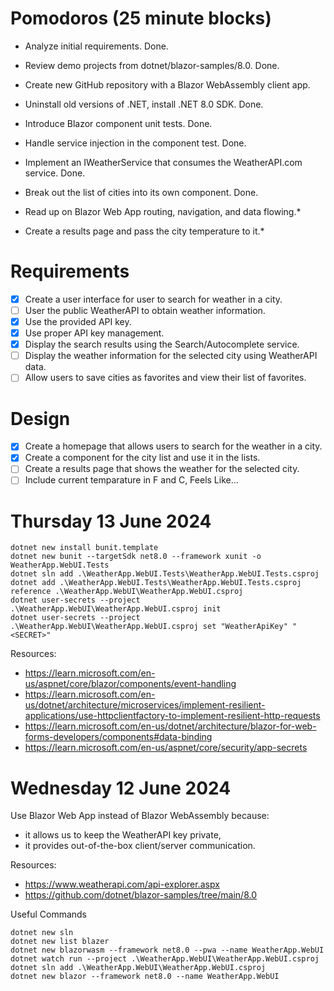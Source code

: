 # Pomodoros (25 minute blocks)

* Analyze initial requirements. Done. 

* Review demo projects from dotnet/blazor-samples/8.0. Done.

* Create new GitHub repository with a Blazor WebAssembly client app.

* Uninstall old versions of .NET, install .NET 8.0 SDK. Done.

* Introduce Blazor component unit tests. Done.

* Handle service injection in the component test. Done.

* Implement an IWeatherService that consumes the WeatherAPI.com service. Done.

* Break out the list of cities into its own component. Done.

* Read up on Blazor Web App routing, navigation, and data flowing.*

* Create a results page and pass the city temperature to it.*

# Requirements

* [x] Create a user interface for user to search for weather in a city. 
* [ ] User the public WeatherAPI to obtain weather information. 
* [x] Use the provided API key.
* [x] Use proper API key management. 
* [x] Display the search results using the Search/Autocomplete service.
* [ ] Display the weather information for the selected city using WeatherAPI data.
* [ ] Allow users to save cities as favorites and view their list of favorites.

# Design 

* [x] Create a homepage that allows users to search for the weather in a city.
* [x] Create a component for the city list and use it in the lists.
* [ ] Create a results page that shows the weather for the selected city.
* [ ] Include current temparature in F and C, Feels Like...

# Thursday 13 June 2024

```
dotnet new install bunit.template
dotnet new bunit --targetSdk net8.0 --framework xunit -o WeatherApp.WebUI.Tests
dotnet sln add .\WeatherApp.WebUI.Tests\WeatherApp.WebUI.Tests.csproj
dotnet add .\WeatherApp.WebUI.Tests\WeatherApp.WebUI.Tests.csproj reference .\WeatherApp.WebUI\WeatherApp.WebUI.csproj
dotnet user-secrets --project .\WeatherApp.WebUI\WeatherApp.WebUI.csproj init
dotnet user-secrets --project .\WeatherApp.WebUI\WeatherApp.WebUI.csproj set "WeatherApiKey" "<SECRET>"
```

Resources:

- https://learn.microsoft.com/en-us/aspnet/core/blazor/components/event-handling
- https://learn.microsoft.com/en-us/dotnet/architecture/microservices/implement-resilient-applications/use-httpclientfactory-to-implement-resilient-http-requests
- https://learn.microsoft.com/en-us/dotnet/architecture/blazor-for-web-forms-developers/components#data-binding
- https://learn.microsoft.com/en-us/aspnet/core/security/app-secrets

# Wednesday 12 June 2024

Use Blazor Web App instead of Blazor WebAssembly because:
- it allows us to keep the WeatherAPI key private,
- it provides out-of-the-box client/server communication.

Resources:

- https://www.weatherapi.com/api-explorer.aspx
- https://github.com/dotnet/blazor-samples/tree/main/8.0

Useful Commands
```
dotnet new sln
dotnet new list blazer
dotnet new blazorwasm --framework net8.0 --pwa --name WeatherApp.WebUI
dotnet watch run --project .\WeatherApp.WebUI\WeatherApp.WebUI.csproj
dotnet sln add .\WeatherApp.WebUI\WeatherApp.WebUI.csproj
dotnet new blazor --framework net8.0 --name WeatherApp.WebUI
```
